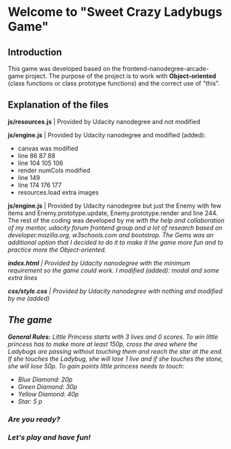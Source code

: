 <h1>Welcome to "Sweet Crazy Ladybugs Game"</h1>

<h2>Introduction</h2>
This game was developed based on the frontend-nanodegree-arcade-game project.
The purpose of the project is to work with <strong>Object-oriented</strong> (class functions or class prototype functions) and the correct use of "this".

<h2>Explanation of the files</h2>
<strong>js/resources.js</strong> | Provided by Udacity nanodegree and not modified

<strong>js/engine.js</strong> | Provided by Udacity nanodegree and modified (added):
    <ul>
    <li>canvas was modified</li>
    <li>line 86 87 88</li>
    <li>line 104 105 106</li>
    <li>render numCols modified</li>
    <li>line 149</li>
    <li>line 174 176 177</li>
    <li>resources.load extra images</li>
    </ul>

<strong>js/engine.js</strong> | Provided by Udacity nanodegree but just the Enemy with few items and Enemy.prototype.update, Enemy.prototype.render and line 244. The rest of the coding was developed by me <em>with the help and collaboration of my mentor, udacity forum frontend group and a lot of research based on developer.mozilla.org, w3schools.com and bootstrap.<em>
The Gems was an additional option that  I decided to do it to make it the game more fun and to practice more the Object-oriented.

<strong>index.html</strong> |  Provided by Udacity nanodegree with the minimum requirement so the game could work.
              I modified (added): modal and some extra lines

<strong>css/style.css</strong> | Provided by Udacity nanodegree with nothing and modified by me (added)

<h2>The game</h2>
<strong>General Rules:</strong> Little Princess starts with 3 lives and 0 scores.
To win little princess has to make more at least 150p, cross the area where the Ladybugs are passing without touching them and reach the star at the end.
If she touches the Ladybug, she will lose 1 live and if she touches the stone, she will lose 50p.
To gain points little princess needs to touch:
<ul>
  <li>Blue Diamond: 20p</li>
  <li>Green Diamond: 30p</li>
  <li>Yellow Diamond: 40p</li>
  <li>Star: 5 p</li>
</ul>

  <h3>Are you ready?</h3>
  <h3>Let's play and have fun!</h3>
